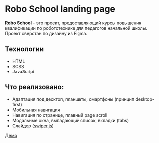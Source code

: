 # Robo School landing page
**Robo School** - это проект, предоставляющий курсы повышения квалификации по робототехнике для педагогов начальной школы. Проект сверстан по дизайну из Figma.
## Технологии
+ HTML
+ SCSS
+ JavaScript
## Что реализовано:
+ Адаптация под десктоп, планшеты, смартфоны (принцип desktop-first)
+ Мобильная навигация
+ Навигация по странице, плавный page scroll
+ Модальные окна, выпадающий список, вкладки (tabs)
+ Слайдер ([swiper.js](https://swiperjs.com/))

[Демо](https://dyakovweb.github.io/robo-school.github.io/)
